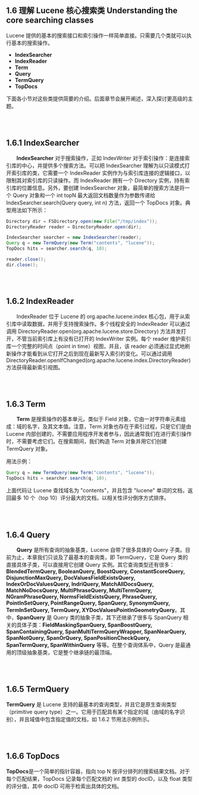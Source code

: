## 1.6 理解 Lucene 核心搜索类 Understanding the core searching classes ##

Lucene 提供的基本的搜索接口和索引操作一样简单直接。只需要几个类就可以执行基本的搜索操作。
- **IndexSearcher**
- **IndexReader**
- **Term**
- **Query**
- **TermQuery**
- **TopDocs**

下面各小节对这些类提供简要的介绍。后面章节会展开阐述，深入探讨更高级的主题。

<br/><br/>
<a id="1"></a>

## 1.6.1 IndexSearcher ##

&emsp;&emsp;**IndexSearcher** 对于搜索操作，正如 IndexWriter 对于索引操作：是连接索引库的中心，并提供多个搜索方法。可以把 IndexSearcher 理解为以只读模式打开索引库的类，它需要一个 IndexReader 实例作为与索引库连接的逻辑接口，以限制其对索引库的只读操作。而 IndexReader 拥有一个 Directory 实例，持有索引库的位置信息。另外，要创建 IndexSearcher 对象，最简单的搜索方法是将一个 Query 对象和一个 int topN 最大返回文档数量作为参数传递给 IndexSearcher.search(Query query, int n) 方法，返回一个 TopDocs 对象。典型用法如下所示：

```java
Directory dir = FSDirectory.open(new File("/tmp/index"));
DirectoryReader reader = DirectoryReader.open(dir);

IndexSearcher searcher = new IndexSearcher(reader);
Query q = new TermQuery(new Term("contents", "lucene"));
TopDocs hits = searcher.search(q, 10);

reader.close();
dir.close();
```

<br/><br/>
<a id="2"></a>

## 1.6.2 IndexReader ##

&emsp;&emsp;IndexReader 位于 Lucene 的 org.apache.lucene.index 核心包，用于从索引库中读取数据，并用于支持搜索操作。多个线程安全的 IndexReader 可以通过调用 DirectoryReader.open(org.apache.lucene.store.Directory) 方法并发打开，不管当前索引库上有没有已打开的 IndexWriter 实例。每个 reader 维护索引库一个完整的时间点（point in time）视图，并且，该 reader 必须通过显式地刷新操作才能看到从它打开之后到现在最新写入索引的变化。可以通过调用 DirectoryReader.openIfChanged(org.apache.lucene.index.DirectoryReader) 方法获得最新索引视图。


<br/><br/>
<a id="3"></a>

## 1.6.3 Term ##

&emsp;&emsp;**Term** 是搜索操作的基本单元。类似于 Field 对象，它由一对字符串元素组成：域的名字，及其文本值。注意，Term 对象也存在于索引过程，只是它们是由 Lucene 内部创建的，不需要应用程序开发者参与，因此通常我们在进行索引操作时，不需要考虑它们。在搜索期间，我们构造 Term 对象并用它们创建 TermQuery 对象。

用法示例：

```java
Query q = new TermQuery(new Term("contents", "lucene"));
TopDocs hits = searcher.search(q, 10);
```

上面代码让 Lucene 查找域名为 "contents"，并且包含 "lucene" 单词的文档，返回最多 10 个（top 10）评分最大的文档，以相关性评分倒序方式排序。

<br/><br/>
<a id="4"></a>

## 1.6.4 Query ##

&emsp;&emsp;**Query** 是所有查询的抽象基类，Lucene 自带了很多具体的 Query 子类。目前为止，本章我们只谈及了最基本的查询类，即 TermQuery，它是 Query 类的直接具体子类，可以直接用它创建 Query 实例。其它查询类型还有很多：**BlendedTermQuery, BooleanQuery, BoostQuery, ConstantScoreQuery, DisjunctionMaxQuery, DocValuesFieldExistsQuery, IndexOrDocValuesQuery, IndriQuery, MatchAllDocsQuery, MatchNoDocsQuery, MultiPhraseQuery, MultiTermQuery, NGramPhraseQuery, NormsFieldExistsQuery, PhraseQuery, PointInSetQuery, PointRangeQuery, SpanQuery, SynonymQuery, TermInSetQuery, TermQuery, XYDocValuesPointInGeometryQuery**。其中，**SpanQuery** 是 Query 类的抽象子类，其下还继承了很多与 SpanQuery 相关的具体子类：**FieldMaskingSpanQuery, SpanBoostQuery, SpanContainingQuery, SpanMultiTermQueryWrapper, SpanNearQuery, SpanNotQuery, SpanOrQuery, SpanPositionCheckQuery, SpanTermQuery, SpanWithinQuery** 等等。在整个查询体系中，Query 是最通用的顶级抽象基类，它是整个继承链的最顶端。


<br/><br/>
<a id="5"></a>

## 1.6.5 TermQuery ##

**TermQuery** 是 Lucene 支持的最基本的查询类型，并且它是原生查询类型（primitive query type）之一。它用于匹配具有某个指定的域（由域的名字识别），并且域值中包含指定值的文档，如 1.6.2 节用法示例所示。


<br/><br/>
<a id="6"></a>

## 1.6.6 TopDocs ##

**TopDocs**是一个简单的指针容器，指向 top N 按评分排列的搜索结果文档。对于每个匹配结果，TopDocs 记录每个匹配文档的 int 类型的 docID，以及 float 类型的评分值，其中 docID 可用于检索出具体的文档。
